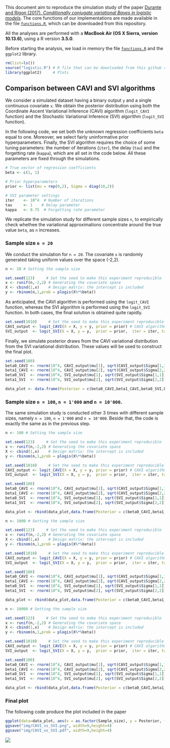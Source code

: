 

This document aim to reproduce the simulation study of the paper [Durante and Rigon (2017). *Conditionally conjugate variational Bayes in logistic models*](https://arxiv.org/abs/1711.06999). The core functions of our implementations are made available in the file [`functions.R`](https://github.com/tommasorigon/logisticVB/blob/master/logistic.R), which can be downloaded from this repository.

All the analyses are performed with a **MacBook Air (OS X Sierra, version 10.13.6)**, using a R version **3.5.0**. 

Before starting the analysis, we load in memory the file [`functions.R`](https://github.com/tommasorigon/logisticVB/blob/master/logistic.R) and the `ggplot2` library.

```r
rm(list=ls())
source("logistic.R") # R file that can be downloaded from this github repository
library(ggplot2)     # Plots
```

## Comparison between CAVI and SVI algorithms

We consider a simulated dataset having a binary output `y` and a single continuous covariate `x`. We obtain the posterior distribution using both the Coordinate Ascent Variational Inference (CAVI) algorithm (`logit_CAVI` function) and the Stochastic Variational Inference (SVI) algorithm (`logit_SVI` function).

In the following code, we set both the unknown regression coefficients `beta` equal to one. Moreover, we select fairly uninformative prior hyperparameters. Finally, the SVI algorithm requires the choice of some tuning parameters: the number of iterations (`iter`), the delay (`tau`) and the forgetting rate (`kappa`), which are all set in the code below. All these parameters are fixed through the simulations. 

```r
# True vector of regression coefficients
beta <- c(1, 1)

# Prior hyperparameters
prior <- list(mu = rep(0,2), Sigma = diag(10,2))

# SVI parameter settings
iter    <- 10^4  # Number of iterations
tau     <- 1    # Delay parameter
kappa   <- 0.75  # Forgetting rate parameter
```

We replicate the simulation study for different sample sizes `n`, to empirically check whethee the variational approximations concentrate around the true value `beta`, as `n` increases. 

### Sample size `n = 20`

We conduct the simulation for `n = 20`. The covariate `x` is randomly generated taking uniform values over the space (-2,2).

```r
n <- 20 # Setting the sample size

set.seed(123)     # Set the seed to make this experiment reproducible
x <- runif(n,-2,2) # Generating the covariate space
X <- cbind(1,x)    # Design matrix: the intercept is included
y <- rbinom(n,1,prob = plogis(X%*%beta))
```
As anticipated, the CAVI algorithm is performed using the `logit_CAVI` function, whereas the SVI algorithm is performed using the `logit_SVI` function. In both cases, the final solution is obtained quite rapidly.

```r
set.seed(1010)     # Set the seed to make this experiment reproducible
CAVI_output <- logit_CAVI(X = X, y = y, prior = prior) # CAVI algorithm
SVI_output  <- logit_SVI(X = X, y = y,  prior = prior,  iter = iter, tau = tau, kappa = kappa) # SVI algorithm
```

Finally, we simulate posterior draws from the CAVI variational distribution from the SVI variational distribution. These values will be used to construct the final plot.

```r
set.seed(100)
beta0_CAVI <- rnorm(10^4, CAVI_output$mu[1], sqrt(CAVI_output$Sigma[1,1]))
beta1_CAVI <- rnorm(10^4, CAVI_output$mu[2], sqrt(CAVI_output$Sigma[2,2]))
beta0_SVI  <- rnorm(10^4, SVI_output$mu[1], sqrt(SVI_output$Sigma[1,1]))
beta1_SVI  <- rnorm(10^4, SVI_output$mu[2], sqrt(SVI_output$Sigma[2,2]))

data_plot <- data.frame(Posterior = c(beta0_CAVI,beta1_CAVI,beta0_SVI,beta1_SVI), beta = rep(rep(c("Intercept","Slope"),each=10^4),2), Algorithm = rep(c("CAVI","SVI"),each=2*10^4), Sample_size = n)
```

### Sample size `n = 100`, `n = 1'000` and `n = 10'000`.

The same simulation study is conducted other 3 times with different sample sizes, namely `n = 100`, `n = 1'000` and `n = 10'000`. Beside that, the code is exactly the same as in the previous step.

```r
n <- 100 # Setting the sample size

set.seed(123)     # Set the seed to make this experiment reproducible
x <- runif(n,-2,2) # Generating the covariate space
X <- cbind(1,x)    # Design matrix: the intercept is included
y <- rbinom(n,1,prob = plogis(X%*%beta))

set.seed(1010)     # Set the seed to make this experiment reproducible
CAVI_output <- logit_CAVI(X = X, y = y, prior = prior) # CAVI algorithm
SVI_output  <- logit_SVI(X = X, y = y,  prior = prior,  iter = iter, tau = tau, kappa = kappa) # SVI algorithm

set.seed(100)
beta0_CAVI <- rnorm(10^4, CAVI_output$mu[1], sqrt(CAVI_output$Sigma[1,1]))
beta1_CAVI <- rnorm(10^4, CAVI_output$mu[2], sqrt(CAVI_output$Sigma[2,2]))
beta0_SVI  <- rnorm(10^4, SVI_output$mu[1], sqrt(SVI_output$Sigma[1,1]))
beta1_SVI  <- rnorm(10^4, SVI_output$mu[2], sqrt(SVI_output$Sigma[2,2]))

data_plot <- rbind(data_plot,data.frame(Posterior = c(beta0_CAVI,beta1_CAVI,beta0_SVI,beta1_SVI), beta = rep(rep(c("Intercept","Slope"),each=10^4),2), Algorithm = rep(c("CAVI","SVI"),each=2*10^4), Sample_size = n))
```

```r
n <- 1000 # Setting the sample size

set.seed(123)     # Set the seed to make this experiment reproducible
x <- runif(n,-2,2) # Generating the covariate space
X <- cbind(1,x)    # Design matrix: the intercept is included
y <- rbinom(n,1,prob = plogis(X%*%beta))

set.seed(1010)     # Set the seed to make this experiment reproducible
CAVI_output <- logit_CAVI(X = X, y = y, prior = prior) # CAVI algorithm
SVI_output  <- logit_SVI(X = X, y = y,  prior = prior,  iter = iter, tau = tau, kappa = kappa) # SVI algorithm

set.seed(100)
beta0_CAVI <- rnorm(10^4, CAVI_output$mu[1], sqrt(CAVI_output$Sigma[1,1]))
beta1_CAVI <- rnorm(10^4, CAVI_output$mu[2], sqrt(CAVI_output$Sigma[2,2]))
beta0_SVI  <- rnorm(10^4, SVI_output$mu[1], sqrt(SVI_output$Sigma[1,1]))
beta1_SVI  <- rnorm(10^4, SVI_output$mu[2], sqrt(SVI_output$Sigma[2,2]))

data_plot <- rbind(data_plot,data.frame(Posterior = c(beta0_CAVI,beta1_CAVI,beta0_SVI,beta1_SVI), beta = rep(rep(c("Intercept","Slope"),each=10^4),2), Algorithm = rep(c("CAVI","SVI"),each=2*10^4), Sample_size = n))
```

```r
n <- 10000 # Setting the sample size

set.seed(123)     # Set the seed to make this experiment reproducible
x <- runif(n,-2,2) # Generating the covariate space
X <- cbind(1,x)    # Design matrix: the intercept is included
y <- rbinom(n,1,prob = plogis(X%*%beta))

set.seed(1010)     # Set the seed to make this experiment reproducible
CAVI_output <- logit_CAVI(X = X, y = y, prior = prior) # CAVI algorithm
SVI_output  <- logit_SVI(X = X, y = y,  prior = prior,  iter = iter, tau = tau, kappa = kappa) # SVI algorithm

set.seed(100)
beta0_CAVI <- rnorm(10^4, CAVI_output$mu[1], sqrt(CAVI_output$Sigma[1,1]))
beta1_CAVI <- rnorm(10^4, CAVI_output$mu[2], sqrt(CAVI_output$Sigma[2,2]))
beta0_SVI  <- rnorm(10^4, SVI_output$mu[1], sqrt(SVI_output$Sigma[1,1]))
beta1_SVI  <- rnorm(10^4, SVI_output$mu[2], sqrt(SVI_output$Sigma[2,2]))

data_plot <- rbind(data_plot,data.frame(Posterior = c(beta0_CAVI,beta1_CAVI,beta0_SVI,beta1_SVI), beta = rep(rep(c("Intercept","Slope"),each=10^4),2), Algorithm = rep(c("CAVI","SVI"),each=2*10^4), Sample_size = n))
```

### Final plot

The following code produce the plot included in the paper

```r
ggplot(data=data_plot, aes(x = as.factor(Sample_size), y = Posterior, fill=Algorithm)) + facet_grid(~beta) + geom_boxplot(alpha=0.7) + theme_bw() + scale_fill_grey() + geom_hline(yintercept=1, linetype="dotted") + xlab("Sample size") + ylab("Regression Coefficient")
ggsave("img/CAVI_vs_SVI.png", width=9,height=4)
ggsave("img/CAVI_vs_SVI.pdf", width=9,height=4)
```

![](https://raw.githubusercontent.com/tommasorigon/logisticVB/master/img/CAVI_vs_SVI.png)

